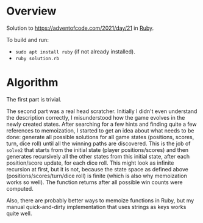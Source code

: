 # Overview

Solution to https://adventofcode.com/2021/day/21 in [Ruby](https://www.ruby-lang.org/).

To build and run:

- `sudo apt install ruby` (if not already installed).
- `ruby solution.rb`

# Algorithm

The first part is trivial.

The second part was a real head scratcher. Initially I didn't even understand the description correctly, I misunderstood how the game evolves in the newly created states. After searching for a few hints and finding quite a few references to memoization, I started to get an idea about what needs to be done: generate all possible solutions for all game states (positions, scores, turn, dice roll) until all the winning paths are discovered. This is the job of `solve2` that starts from the initial state (player positions/scores) and then generates recursively all the other states from this initial state, after each position/score update, for each dice roll. This might look as infinite recursion at first, but it is not, because the state space as defined above (positions/scores/turn/dice roll) is finite (which is also why memoization works so well). The function returns after all possible win counts were computed.

Also, there are probably better ways to memoize functions in Ruby, but my manual quick-and-dirty implementation that uses strings as keys works quite well.
